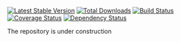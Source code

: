 [![Latest Stable Version](https://poser.pugx.org/finesse/wired/v/stable)](https://packagist.org/packages/finesse/wired)
[![Total Downloads](https://poser.pugx.org/finesse/wired/downloads)](https://packagist.org/packages/finesse/wired)
[![Build Status](https://php-eye.com/badge/finesse/wired/tested.svg)](https://travis-ci.org/FinesseRus/Wired)
[![Coverage Status](https://coveralls.io/repos/github/FinesseRus/Wired/badge.svg?branch=master)](https://coveralls.io/github/FinesseRus/Wired?branch=master)
[![Dependency Status](https://www.versioneye.com/php/finesse:wired/badge)](https://www.versioneye.com/php/finesse:wired)

The repository is under construction
